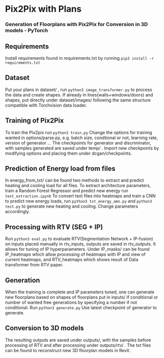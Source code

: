 # Pix2Pix with Plans
### Generation of Floorplans with Pix2Pix for Conversion in 3D models - PyTorch
## Requirements
Install requirements found in requirements.txt by running ```pip3 install -r requirements.txt```
## Dataset
Put your plans in dataset/ , run ```python3 image_transformer.py``` to process the data and create shapes. If already in lines(walls+windows/doors) and shapes, put directly under dataset/images/ following the same structure compatible with Torchvision data loader.
## Training of Pix2Pix
To train the Pix2pix run ```python3 train.py```
Change the options for training wanted in options/parse.py, e.g. batch size, condtional or not, learning rate, version of generator ...
The checkpoints for generator and discriminator, with samples generated are saved under temp/ . Import new checkpoints by modifying options and placing them under dcgan/checkpoints. 
## Prediction of Energy load from files 
In energy_from_txt/ can be found two methods to extract and predict heating and cooling load for all files. To extract architecture parameters, train a Random Forest Regressor and predict new energy run ```text_extraction.ipynb``` 
To convert text files into heatmaps and train a CNN to predict new energy loads, run ```python3 txt_energy_amn.py``` and ```python3 test.py``` to generate new heating and cooling. Change parameters accordingly.
## Processing with RTV (SEG + IP)
Run ```python3 eval.py``` to evaluate RTV(Segmentation Network + IP-fusion) on inputs placed manually in rtv_inputs, outputs are saved in rtv_outputs. It allows for tuning of IP hyperparameters. Under IP_masks/ can be found IP_heatmaps which allow processing of heatmaps with IP and view of current heatmaps, and RTV_heatmaps which shows result of Data transformer from RTV paper. 
## Generation
When the training is complete and IP parameters tuned, one can generate new floorplans based on shapes of floorplans put in inputs/ if conditional or number of wanted free generations by specifying a number if not conditional. Run ```python3 generate.py``` Use latest checkpoint of generator to generate. 
## Conversion to 3D models 
The resulting outputs are saved under outputs/, with the samples before processing of RTV and after processing under outputs/rtv/ . The txt files can be found to reconstruct new 3D floorplan models in Revit. 

